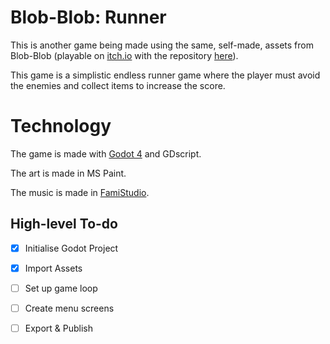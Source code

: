 # Blob-Blob: Runner
This is another game being made using the same, self-made, assets from Blob-Blob (playable on [itch.io](https://josh-scg.itch.io/blob-blob) with the repository [here](https://github.com/Josh-SCG/Blob-Blob)).

This game is a simplistic endless runner game where the player must avoid the enemies and collect items to increase the score.

# Technology
The game is made with [Godot 4](https://godotengine.org) and GDscript.

The art is made in MS Paint.

The music is made in [FamiStudio](https://famistudio.org).

## High-level To-do
- [x] Initialise Godot Project
- [x] Import Assets
- [ ] Set up game loop
- [ ] Create menu screens
- [ ] Export & Publish

